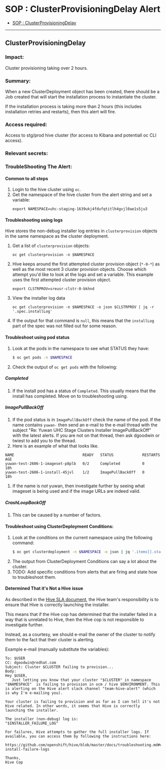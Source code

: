 # SOP : ClusterProvisioningDelay Alert

<!-- TOC depthTo:2 -->

- [SOP : ClusterProvisioningDelay](#clusterprovisioningdelay)

<!-- /TOC -->

---

## ClusterProvisioningDelay

### Impact:
Cluster provisioning taking over 2 hours.

### Summary:
When a new ClusterDeployment object has been created, there should be a Job created that will start the installation process to instantiate the cluster.

If the installation process is taking more than 2 hours (this includes installation retries and restarts), then this alert will fire.

### Access required:
Access to stg/prod hive cluster (for access to Kibana and potentiall oc CLI access).

### Relevant secrets:

### TroubleShooting The Alert:
#### Common to all steps
1. Login to the hive cluster using `oc`.
1. Get the namespace of the hive cluster from the alert string and set a variable:
   ```
   export NAMESPACE=uhc-staging-1639ukj4fdufqtitlh4gvjl0ae1s5ju3
   ```

#### Troubleshooting using logs
Hive stores the non-debug installer log entries in `clusterprovision` objects in the same namespace as the cluster deployment.

1. Get a list of `clusterprovision` objects:
   ```
   oc get clusterprovision -n $NAMESPACE
   ```
1. Hive keeps around the first attempted cluster provision object (`*-0-*`) as well as the most recent 3 cluster provision objects.
   Choose which attempt you'd like to look at the logs and set a variable. This example uses the first attempted cluster provision object.
   ```
   export CLSTRPROV=sreusr-clstr-0-bkhnd
   ```
1. View the installer log data
   ```
   oc get clusterprovision -n $NAMESPACE -o json $CLSTRPROV | jq -r '.spec.installLog'
   ```
1. If the output for that command is `null`, this means that the `installLog` part of the spec was not filled out for some reason.

#### Troubleshoot using pod status
1. Look at the pods in the namespace to see what STATUS they have:

   ```bash
   $ oc get pods -n $NAMESPACE
   ```

1. Check the output of `oc get pods` with the following:

##### Completed
1. If the install pod has a status of `Completed`. This usually means that the install has completed. Move on to troubleshooting using.

##### ImagePullBackOff
1. If the pod status is in `ImagePullBackOff` check the name of the pod. If the name contains `yuwan-` then send an e-mail to the e-mail thread with the subject "Re: Yuwan UHC Stage Clusters Installer ImagePullBackOff" with the latest alerts. If you are not on that thread, then ask dgoodwin or twiest to add you to the thread.
1.  Here is an example of what that looks like.
   ```
   NAME                               READY   STATUS             RESTARTS   AGE
   yuwan-test-2606-1-imageset-p8plb   0/2     Completed          0          18h
   yuwan-test-2606-1-install-45jvl    1/2     ImagePullBackOff   0          18h
   ```
1. If the name is _not_ yuwan, then investigate further by seeing what imageset is being used and if the image URLs are indeed valid.


##### CrashLoopBackOff
1. This can be caused by a number of factors.


#### Troubleshoot using ClusterDeployment Conditions:

1. Look at the conditions on the current namespace using the following command:
   ```bash
   $ oc get clusterdeployment -n $NAMESPACE -o json | jq '.items[].status.conditions'
   ```
1. The output from ClusterDeployment Conditions can say a lot about the cluster.
1. TODO: Add specific conditions from alerts that are firing and state how to troubleshoot them.

#### Determined That it's Not a Hive issue
As described in the [Hive SLA document](https://docs.google.com/document/d/1_kAbsz28XpVzzkya1XsSnuAH-dF4vj7MonMotp1pwhQ/edit#heading=h.hklz0i1jef0m), the Hive team's responsibility is to ensure that Hive is correctly launching the installer.

This means that if the Hive cop has determined that the installer failed in a way that is unrelated to Hive, then the Hive cop is not responsible to investigate further.

Instead, as a courtesy, we should e-mail the owner of the cluster to notify them to the fact that their cluster is alerting.

Example e-mail (manually substitute the variables):
```
To: $USER
CC: dgoodwin@redhat.com
Subject: Cluster $CLUSTER failing to provision...
Body:
Hey $USER,
   Just letting you know that your cluster "$CLUSTER" in namespace "$NAMESPACE"  is failing to provision in ocm / hive $ENVIRONMENT. This is alerting on the Hive alert slack channel "team-hive-alert" (which is why I'm e-mailing you). 

Your cluster is failing to provision and as far as I can tell it's not Hive related. In other words, it seems that Hive is correctly launching the installer.

The installer (non-debug) log is:
"$INSTALLER_FAILURE_LOG"

For failures, Hive attempts to gather the full installer logs. If available, you can access them by following the instructions here:

https://github.com/openshift/hive/blob/master/docs/troubleshooting.md#cluster-install-failure-logs

Thanks,
Hive Cop
```
